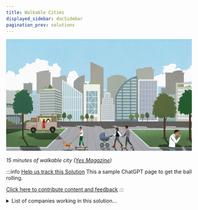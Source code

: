 ```yaml
---
title: Walkable Cities
displayed_sidebar: docSidebar
pagination_prev: solutions
---
```

![](/../static/img/walkable-cities.webp)

*15 minutes of walkable city ([Yes Magazine](https://www.yesmagazine.org/economy/2021/05/05/15-minute-city-walk))*

:::info [Help us track this Solution](contribute)
This a sample ChatGPT page to get the ball rolling.

[Click here to contribute content and feedback](contribute)
:::

<details>
        <summary>List of companies working in this solution...</summary>
        <div>
            <ul>
             
                <li><a href="https://maymobility.com">May Mobility</a></li>
            
                <li><a href="https://human-horizons.com/en">Human Horizons</a></li>
            
                <li><a href="https://volocopter.com">Volocopter</a></li>
            
                <li><a href="https://voiscooters.com">Voi</a></li>
            
                <li><a href="https://sidewalklabs.com/">Sidewalk Labs</a></li>
            
                <li><a href="https://www.sidewalkinfra.com/">Sidewalk Infrastructure Partners</a></li>
            
                <li><a href="https://transpod.com">Transpod</a></li>
            
                <li><a href="https://culdesac.com/">Culdesac</a></li>
            
                <li><a href="https://replicahq.com/">Replica</a></li>
            
            </ul>
        </div>
        </details>

## Overview
**Climate Technology Solution**: Walkable Cities

## Progress Made
- **Emission Reduction Technologies**: Walkable Cities have developed technologies like reflective pavement and paint to reduce heat absorption, thereby cutting down greenhouse gas emissions.
- **Key Contributors**: Companies like Tesla and the World Wildlife Fund have played a significant role in the development of these technologies.

## Lessons Learned
- **Stakeholder Engagement**: Comprehensive planning considering all stakeholders' needs is crucial.
- **Community Involvement**: Engaging the community in the planning process is important.
- **Dedicated Funding**: Having a reliable funding source is essential for successful implementation.
- **Pedestrian-Centric Design**: Prioritize pedestrian-friendly infrastructure and later integrate other modes of transportation.
- **Safe Environment**: Create safe and comfortable pedestrian environments.

## Challenges Ahead
- **Infrastructure Deficit**: Many cities lack infrastructure supporting walking as a primary transportation mode.
- **Political Will**: Overcoming lack of political support for necessary changes.
- **Funding Shortage**: Insufficient funding for walkable cities development and implementation.
- **Solutions for Challenges**: Utilize existing infrastructure, educate officials and public, secure funding from various sources.

## Best Path Forward
1. **Policy Implementation**: Develop and implement policies favoring walking and discouraging driving.
2. **Research Investment**: Increase funding for Walkable Cities technology research and development.
3. **Public Awareness**: Raise awareness about the benefits of Walkable Cities.
4. **Private Sector Involvement**: Encourage private sector investment in Walkable Cities technology.
5. **Collaboration**: Partner with other cities and organizations dedicated to climate change mitigation.

